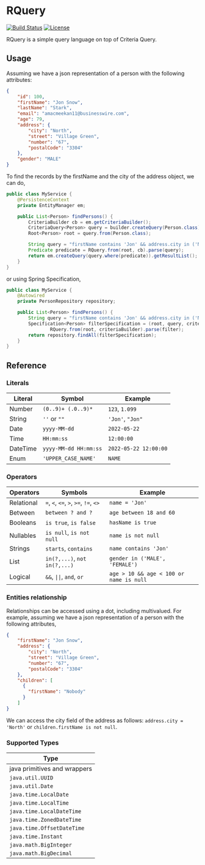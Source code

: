 RQuery
======

[![Build Status](https://github.com/CaiqueJhones/rquery/workflows/CI/badge.svg)](https://github.com/CaiqueJhones/rquery/actions)
[![License](https://img.shields.io/badge/License-Apache_2.0-blue.svg)](https://opensource.org/licenses/Apache-2.0)

RQuery is a simple query language on top of Criteria Query.

## Usage

Assuming we have a json representation of a person with the following attributes:

```json
{
    "id": 100,
    "firstName": "Jon Snow",
    "lastName": "Stark",
    "email": "amacmeekan11@businesswire.com",
    "age": 79,
    "address": {
        "city": "North",
        "street": "Village Green",
        "number": "67",
        "postalCode": "3304"
    },
    "gender": "MALE"
}
```

To find the records by the firstName and the city of the address object, we can do,

```java
public class MyService {
    @PersistenceContext
    private EntityManager em;

    public List<Person> findPersons() {
        CriteriaBuilder cb = em.getCriteriaBuilder();
        CriteriaQuery<Person> query = builder.createQuery(Person.class);
        Root<Person> root = query.from(Person.class);

        String query = "firstName contains 'Jon' && address.city in ('New York, 'North')";
        Predicate predicate = RQuery.from(root, cb).parse(query);
        return em.createQuery(query.where(predicate)).getResultList();
    }
}
```

or using Spring Specification,

```java
public class MyService {
    @Autowired
    private PersonRepository repository;

    public List<Person> findPersons() {
        String query = "firstName contains 'Jon' && address.city in ('New York, 'North')";
        Specification<Person> filterSpecification = (root, query, criteriaBuilder) ->
                RQuery.from(root, criteriaBuilder).parse(filter);
        return repository.findAll(filterSpecification);
    }
}
```

## Reference

### Literals

| Literal  | Symbol                | Example               |
|----------|-----------------------|-----------------------|
| Number   | `(0..9)+ (.0..9)*`    | `123`, `1.099`        |
| String   | `''` or `""`          | `'Jon'`, `"Jon"`      |
| Date     | `yyyy-MM-dd`          | `2022-05-22`          |
| Time     | `HH:mm:ss`            | `12:00:00`            |
| DateTime | `yyyy-MM-dd HH:mm:ss` | `2022-05-22 12:00:00` |
| Enum     | `'UPPER_CASE_NAME'`   | `NAME`                |

### Operators

| Operators  | Symbols                                      | Example                                 |
|------------|----------------------------------------------|-----------------------------------------|
| Relational | `=`, `<`, `<=`, `>`, `>=`, `!=`, `<>`        | `name = 'Jon'`                          |
| Between    | `between ? and ?`                            | `age between 18 and 60`                 |
| Booleans   | `is true`, `is false`                        | `hasName is true`                       |
| Nullables  | `is null`, `is not null`                     | `name is not null`                      |
| Strings    | `starts`, `contains`                         | `name contains 'Jon'`                   |
| List       | `in(?,...)`, `not in(?,...)`                 | `gender in ('MALE', 'FEMALE')`          |
| Logical    | `&&`, <code>&#124;&#124;</code>, `and`, `or` | `age > 10 && age < 100 or name is null` |

### Entities relationship

Relationships can be accessed using a dot, including multivalued.
For example, assuming we have a json representation of a person with the following attributes,

```json
{
    "firstName": "Jon Snow",
    "address": {
        "city": "North",
        "street": "Village Green",
        "number": "67",
        "postalCode": "3304"
    },
    "children": [
      {
        "firstName": "Nobody"
      }
    ]
}
```

We can access the city field of the address as follows: `address.city = 'North'` or `children.firstName is not null`.

### Supported Types

| Type                         |
|------------------------------|
| java primitives and wrappers |
| `java.util.UUID`             |
| `java.util.Date`             |
| `java.time.LocalDate`        |
| `java.time.LocalTime`        |
| `java.time.LocalDateTime`    |
| `java.time.ZonedDateTime`    |
| `java.time.OffsetDateTime`   |
| `java.time.Instant`          |
| `java.math.BigInteger`       |
| `java.math.BigDecimal`       |